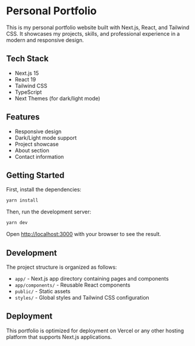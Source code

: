 # Personal Portfolio

This is my personal portfolio website built with Next.js, React, and Tailwind CSS. It showcases my projects, skills, and professional experience in a modern and responsive design.

## Tech Stack

- Next.js 15
- React 19
- Tailwind CSS
- TypeScript
- Next Themes (for dark/light mode)

## Features

- Responsive design
- Dark/Light mode support
- Project showcase
- About section
- Contact information

## Getting Started

First, install the dependencies:

```bash
yarn install
```

Then, run the development server:

```bash
yarn dev
```

Open [http://localhost:3000](http://localhost:3000) with your browser to see the result.

## Development

The project structure is organized as follows:

- `app/` - Next.js app directory containing pages and components
- `app/components/` - Reusable React components
- `public/` - Static assets
- `styles/` - Global styles and Tailwind CSS configuration

## Deployment

This portfolio is optimized for deployment on Vercel or any other hosting platform that supports Next.js applications.
